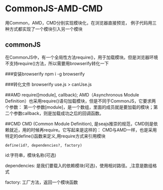 # CommonJS-AMD-CMD
用Common，AMD，CMD分别实现模块化，在浏览器直接预览，
例子代码用三种方式都实现了一个模块引入另一个模块

## commonJS
在CommonJS中，有一个全局性方法require()，用于加载模块。但是浏览器环境不支持require()方法，所以需要用browserify转化一下

###安装browserify 
npm i -g browserify

###转化文件
browserify use.js > canUse.js

##AMD
    require([module], callback);
AMD（Asynchronous Module Definition）也采用require()语句加载模块，但是不同于CommonJS，它要求两个参数：
第一个参数[module]，是一个数组，里面的成员就是要加载的模块；第二个参数callback，则是加载成功之后的回调函数。

##CMD
CMD (Common Module Definition), 是seajs推崇的规范，CMD则是依赖就近，用的时候再require。它写起来是这样的：
CMD与AMD一样，也是采用特定的define()函数来定义,用require方式来引用模块

    define(id?, dependencies?, factory)

id:字符串，模块名称(可选)

dependencies: 是我们要载入的依赖模块(可选)，使用相对路径。,注意是数组格式

factory: 工厂方法，返回一个模块函数

